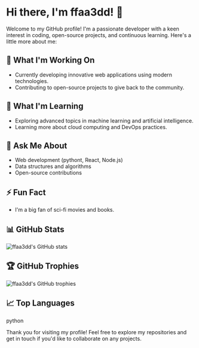 
# Hi there, I'm ffaa3dd! 👋

Welcome to my GitHub profile! I'm a passionate developer with a keen interest in coding, open-source projects, and continuous learning. Here's a little more about me:

## 🔭 What I'm Working On
- Currently developing innovative web applications using modern technologies.
- Contributing to open-source projects to give back to the community.

## 🌱 What I'm Learning
- Exploring advanced topics in machine learning and artificial intelligence.
- Learning more about cloud computing and DevOps practices.

## 💬 Ask Me About
- Web development (pythont, React, Node.js)
- Data structures and algorithms
- Open-source contributions


## ⚡ Fun Fact
- I'm a big fan of sci-fi movies and books.

## 📊 GitHub Stats
![ffaa3dd's GitHub stats](https://github-readme-stats.vercel.app/api?username=ffaa3dd&show_icons=true&theme=radical)

## 🏆 GitHub Trophies
![ffaa3dd's GitHub trophies](https://github-profile-trophy.vercel.app/?username=ffaa3dd&theme=darkhub)

## 📈 Top Languages
python

Thank you for visiting my profile! Feel free to explore my repositories and get in touch if you'd like to collaborate on any projects.
```
